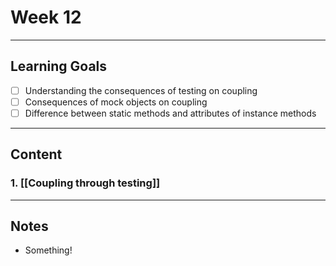 # Week 12
---
## Learning Goals
- [ ] Understanding the consequences of testing on coupling
- [ ] Consequences of mock objects on coupling
- [ ] Difference between static methods and attributes of instance methods
---
## Content
### 1. [[Coupling through testing]]
---
## Notes
- Something!